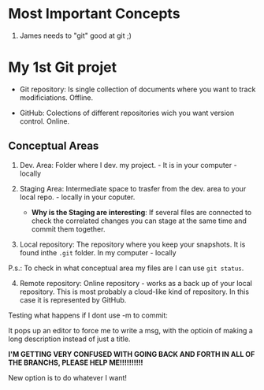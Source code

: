 # Most Important Concepts

1. James needs to "git" good at git ;) 

# My 1st Git projet

- Git repository: Is single collection of documents where you want to track modificiations. Offline.

- GitHub: Colections of different repositories wich you want version control. Online.

## Conceptual Areas

1. Dev. Area: Folder where I dev. my project. - It is in your computer - locally

2. Staging Area: Intermediate space to trasfer from the dev. area to your local repo. - locally in your coputer.
   
   - **Why is the Staging are interesting**: If several files are connected to check the correlated changes you can stage at the same time and commit them together. 

3. Local repository:  The repository where you keep your snapshots. It is found inthe `.git` folder. In my computer - locally

P.s.: To check in what conceptual area my files are I can use `git status`.

4. Remote repository: Online repository  - works as a back up of your local repository. This is most probably a cloud-like kind of repository. In this case it is represented by GitHub. 

Testing what happens if I dont use -m to commit:

It pops up an editor to force me to write a msg, with the optioin of making a long description instead of just a title.

**I'M GETTING VERY CONFUSED WITH GOING BACK AND FORTH IN ALL OF THE BRANCHS, PLEASE HELP ME!!!!!!!!!!**



New option is to do whatever I want!
